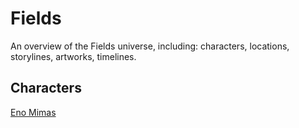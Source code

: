 <!-- TITLE: Home -->
<!-- SUBTITLE: A quick summary of Home -->

# Fields

An overview of the Fields universe, including: characters, locations, storylines, artworks, timelines.

## Characters

[Eno Mimas](https://fieldswiki.herokuapp.com/characters/eno#eno-mimas)